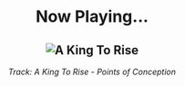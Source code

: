 <div align="center"> 
<h1>Now Playing...</h1>

![A King To Rise](https://i.scdn.co/image/ab67616d00001e024800a8f2a6dd1de3333624e2)
--
_<p>Track: A King To Rise - Points of Conception </p>_
</div>
